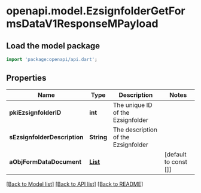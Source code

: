# openapi.model.EzsignfolderGetFormsDataV1ResponseMPayload

## Load the model package
```dart
import 'package:openapi/api.dart';
```

## Properties
Name | Type | Description | Notes
------------ | ------------- | ------------- | -------------
**pkiEzsignfolderID** | **int** | The unique ID of the Ezsignfolder | 
**sEzsignfolderDescription** | **String** | The description of the Ezsignfolder | 
**aObjFormDataDocument** | [**List<CustomFormDataDocumentResponse>**](CustomFormDataDocumentResponse.md) |  | [default to const []]

[[Back to Model list]](../README.md#documentation-for-models) [[Back to API list]](../README.md#documentation-for-api-endpoints) [[Back to README]](../README.md)


